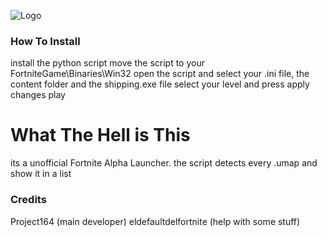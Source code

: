 ![Logo](https://static.wikia.nocookie.net/logopedia/images/2/20/Fortnite_Chapter_1_Season_1_V2.jpg)

### How To Install
install the python script
move the script to your FortniteGame\Binaries\Win32
open the script and select your .ini file, the content folder and the shipping.exe file
select your level and press apply changes
play

# What The Hell is This
its a unofficial Fortnite Alpha Launcher. the script detects every .umap and show it in a list

### Credits
Project164 (main developer)
eldefaultdelfortnite (help with some stuff)
